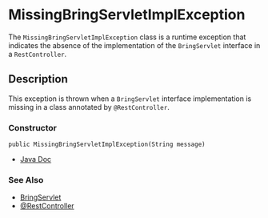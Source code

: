 # MissingBringServletImplException

The `MissingBringServletImplException` class is a runtime exception that indicates the absence of the implementation of the `BringServlet` interface in a `RestController`.

## Description
This exception is thrown when a `BringServlet` interface implementation is missing in a class annotated by `@RestController`.

### Constructor
```
public MissingBringServletImplException(String message)
```

- [Java Doc](https://yevgendemotestorganization.github.io/bring-web-javadoc/com/bobocode/bring/web/servlet/exception/MissingBringServletImplException.html)

### See Also

- [BringServlet](../BringServlet.md)
- [@RestController](../annotation/RestController.md)